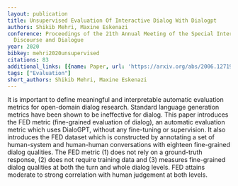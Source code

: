 ```yaml
---
layout: publication
title: Unsupervised Evaluation Of Interactive Dialog With Dialogpt
authors: Shikib Mehri, Maxine Eskenazi
conference: Proceedings of the 21th Annual Meeting of the Special Interest Group on
  Discourse and Dialogue
year: 2020
bibkey: mehri2020unsupervised
citations: 83
additional_links: [{name: Paper, url: 'https://arxiv.org/abs/2006.12719'}]
tags: ["Evaluation"]
short_authors: Shikib Mehri, Maxine Eskenazi
---
```

It is important to define meaningful and interpretable automatic evaluation
metrics for open-domain dialog research. Standard language generation metrics
have been shown to be ineffective for dialog. This paper introduces the FED
metric (fine-grained evaluation of dialog), an automatic evaluation metric
which uses DialoGPT, without any fine-tuning or supervision. It also introduces
the FED dataset which is constructed by annotating a set of human-system and
human-human conversations with eighteen fine-grained dialog qualities. The FED
metric (1) does not rely on a ground-truth response, (2) does not require
training data and (3) measures fine-grained dialog qualities at both the turn
and whole dialog levels. FED attains moderate to strong correlation with human
judgement at both levels.